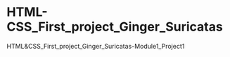 # HTML-CSS_First_project_Ginger_Suricatas
HTML&amp;CSS_First_project_Ginger_Suricatas-Module1_Project1
